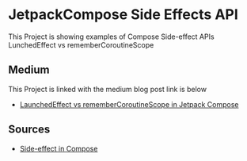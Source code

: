 # JetpackCompose Side Effects API
This Project is showing examples of Compose Side-effect APIs LunchedEffect vs rememberCoroutineScope 

## Medium
This Project is linked with the medium blog post link is below
- [LaunchedEffect vs rememberCoroutineScope in Jetpack Compose](https://medium.com/proandroiddev/launchedeffect-vs-remembercoroutinescope-in-jetpack-compose-24b5c91106ac)

## Sources
- [Side-effect in Compose](https://developer.android.com/jetpack/compose/side-effects)
